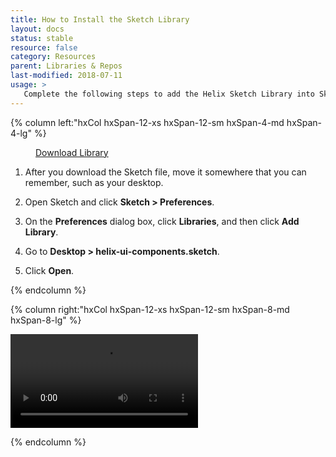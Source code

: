 ```yaml
---
title: How to Install the Sketch Library
layout: docs
status: stable
resource: false
category: Resources
parent: Libraries & Repos
last-modified: 2018-07-11
usage: >
   Complete the following steps to add the Helix Sketch Library into Sketch.
---
```


<section class="static-section" markdown="1">
<div class="hxRow" markdown="1">

{% column left:"hxCol hxSpan-12-xs hxSpan-12-sm hxSpan-4-md hxSpan-4-lg" %}

<a class="hxBtn hxSecondary" style="margin-left:2rem;" href="{{site.cdn_url}}/sketch/helix-ui-components.sketch"><hx-icon type="download" style="margin-right:0.5rem;"></hx-icon> Download Library</a>

1. After you download the Sketch file, move it somewhere that you can remember, such as your desktop.

2. Open Sketch and click **Sketch > Preferences**.

3. On the **Preferences** dialog box, click **Libraries**, and then click **Add Library**.

4. Go to **Desktop > helix-ui-components.sketch**.

5. Click **Open**.


{% endcolumn %}

{% column right:"hxCol hxSpan-12-xs hxSpan-12-sm hxSpan-8-md hxSpan-8-lg" %}

<video controls loop autoplay>
  {%comment%}<source src="{{site.url}}/assets/images/install-sketch-library/Install-Library.mp4" type="video/mp4" codecs="avc1.42E01E, mp4a.40.2">{%endcomment%}
  <source src="{{site.url}}/assets/images/install-sketch-library/Install-Library.webm" type="video/webm" codecs="vp8, vorbis">
  Your browser does not support HTML5 video.
</video>

{% endcolumn %}

</div>
</section>
